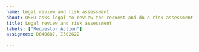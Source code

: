 ```yaml
---
name: Legal review and risk assessment
about: OSPO asks legal to review the request and do a risk assessment
title: Legal review and risk assessment
labels: ["Requestor Action"]
assignees: D040687, I502622

---
```



